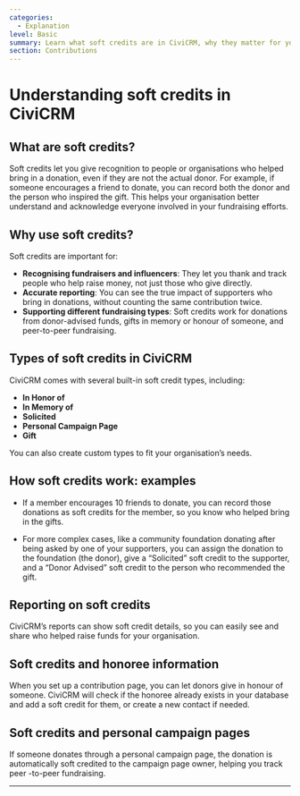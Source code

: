 ```yaml
---
categories:
  - Explanation
level: Basic
summary: Learn what soft credits are in CiviCRM, why they matter for your fundraising, and how they help your organisation track and recognise contributions beyond the main donor.
section: Contributions
---
```


# Understanding soft credits in CiviCRM

## What are soft credits?

Soft credits let you give recognition to people or organisations who helped bring in a donation, even if they are not the actual donor. For example, if someone encourages a friend to donate, you can record both the donor and the person who inspired the gift. This helps your organisation better understand and acknowledge everyone involved in your fundraising efforts.

## Why use soft credits?

Soft credits are important for:

- **Recognising fundraisers and influencers**: They let you thank and track people who help raise money, not just those who give directly.
- **Accurate reporting**: You can see the true impact of supporters who bring in donations, without counting the same contribution twice.
- **Supporting different fundraising types**: Soft credits work for donations from donor-advised funds, gifts in memory or honour of someone, and peer-to-peer fundraising.

## Types of soft credits in CiviCRM

CiviCRM comes with several built-in soft credit types, including:

- **In Honor of**
- **In Memory of**
- **Solicited**
- **Personal Campaign Page**
- **Gift**

You can also create custom types to fit your organisation’s needs.

## How soft credits work: examples

- If a member encourages 10 friends to donate, you can record those donations as soft credits for the member, so you know who helped bring in the gifts.

- For more complex cases, like a community foundation donating after being asked by one of your supporters, you can assign the donation to the foundation (the donor), give a “Solicited” soft credit to the supporter, and a “Donor Advised” soft credit to the person who recommended the gift.

## Reporting on soft credits

CiviCRM’s reports can show soft credit details, so you can easily see and share who helped raise funds for your organisation.

## Soft credits and honoree information

When you set up a contribution page, you can let donors give in honour of someone. CiviCRM will check if the honoree already exists in your database and add a soft credit for them, or create a new contact if needed.

## Soft credits and personal campaign pages

If someone donates through a personal campaign page, the donation is automatically soft credited to the campaign page owner, helping you track peer
-to-peer fundraising.

---

<!--
Source: https://docs.civicrm.org/user/en/latest/contributions/soft
-credits/ -->

<!--
Suggestion: This page is best classified as an Explanation, as it focuses on what soft credits are, why they matter, and how they fit into CiviCRM, with some examples. Step
-by-step "how to" or configuration instructions could be split off into a Guide or Tutorial for users who want to set up or use soft credits in practice. -->
